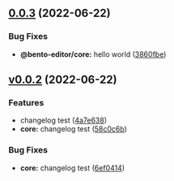 ## [0.0.3](https://github.com/cam-inc/bento/compare/@bento-editor/core/v0.0.2...@bento-editor/core/0.0.3) (2022-06-22)


### Bug Fixes

* **@bento-editor/core:** hello world ([3860fbe](https://github.com/cam-inc/bento/commit/3860fbeed2cbf96436d71270557de924dca640d7))

## [v0.0.2](https://github.com/cam-inc/bento/compare/58c0c6b6ac8d582eb8f0fb02453bfae8498bb4f1...@bento-editor/core/v0.0.2) (2022-06-22)


### Features

* changelog test ([4a7e638](https://github.com/cam-inc/bento/commit/4a7e6387fe0af84177b87765601c05c6785ad0a0))
* **core:** changelog test ([58c0c6b](https://github.com/cam-inc/bento/commit/58c0c6b6ac8d582eb8f0fb02453bfae8498bb4f1))


### Bug Fixes

* **core:** changelog test ([6ef0414](https://github.com/cam-inc/bento/commit/6ef0414d6b977117ba773a30c3a2a7bb5a244211))

